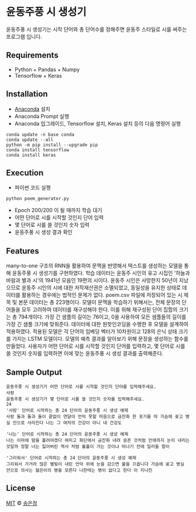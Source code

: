 # 윤동주풍 시 생성기
윤동주풍 시 생성기는 시작 단어와 총 단어수를 정해주면 윤동주 스타일로 시를 써주는 프로그램 입니다.

## Requirements
- Python + Pandas + Numpy
- Tensorflow + Keras

## Installation
- [Anaconda](https://www.anaconda.com/) 설치
- Anaconda Prompt 실행
- Anaconda 업그레이드, Tensorflow 설치, Keras 설치 등의 다음 명령어 실행
```
conda update -n base conda
conda update --all
python -m pip install --upgrade pip
conda install tensorflow
conda install keras
```

## Execution
- 파이썬 코드 실행
```
python poem_generator.py
```
- Epoch 200/200 이 될 때까지 학습 대기
- 어떤 단어로 시를 시작할 것인지 단어 입력
- 몇 단어로 시를 쓸 것인지 숫자 입력
- 윤동주풍 시 생성 결과 확인

## Features
many-to-one 구조의 RNN을 활용하여 문맥을 반영해서 텍스트를 생성하는 모델을 통해 윤동주풍 시 생성기를 구현하였다.
학습 데이터는 윤동주 시인의 유고 시집인 '하늘과 바람과 별과 시'의 1941년 모음인 19편의 시이다.
윤동주 시인은 사망한지 50년이 지났으므로 윤동주 시인의 시에 대한 저작재산권은 소멸되었고, 동일성을 유지한 상태로 데이터를 활용하는 경우에는 법적인 문제가 없다.
poem.csv 파일에 저장되어 있는 시 제목 및 본문 데이터는 총 223행이다.
모델이 문맥을 학습하기 위해서는, 전체 문장의 단어들을 모두 고려하여 데이터를 재구성해야 한다.
이를 위해 재구성된 단어 집합의 크기는 총 794개이다.
가장 긴 샘플의 길이는 76이고, 0을 사용하여 모든 샘플들의 길이를 가장 긴 샘플 크기에 맞춰준다.
데이터에 대한 원핫인코딩을 수행한 후 모델을 설계하여 적용하였다.
적용된 모델은 각 단어의 임베딩 벡터가 10차원이고 128의 은닉 상태 크기를 가지는 LSTM 모델이다.
모델의 예측 결과를 알아보기 위해 문장을 생성하는 함수를 만들었다.
사용자가 어떤 단어로 시를 시작할 것인지 단어를 입력하고, 몇 단어로 시를 쓸 것인지 숫자를 입력하면
이에 맞는 윤동주풍 시 생성 결과를 출력해준다.

## Sample Output
```
윤동주풍 시 생성기가 어떤 단어로 시를 시작할 것인지 단어를 입력해주세요.
사랑
윤동주풍 시 생성기가 몇 단어로 시를 쓸 것인지 숫자를 입력해주세요.
24
'사랑' 단어로 시작하는 총 24 단어의 윤동주풍 시 생성 예제
사랑 돌과 돌과 돌이 끝없이 연달아 언덕 못할 마음으로 금잔화 한 포기를 따 가슴에 꽂고 병실 안으로 사라진다 나는 그 여자의 건강이 아니 내 건강도
```
```
'나는' 단어로 시작하는 총 24 단어의 윤동주풍 시 생성 예제
나는 이마에 땀을 흘려야겠다 여미고 화단에서 금잔화 내려 슬픈 것처럼 안에까지 눈이 내리는 것일까 정말 너는 잃어버린 역사 처럼 홀홀이 가는 것이냐 떠나기 전에 일러둘 말이
```
```
'그리워서' 단어로 시작하는 총 24 단어의 윤동주풍 시 생성 예제
그리워서 가거라 많은 별빛이 내린 언덕 위에 눈을 감으면 불을 끄옵니다 가슴에 꽂고 병실 안으로 의사는 젊은이의 병을 모른다 나한테는 병이 없다고 한다 이 지나친
```

## License
[MIT](https://choosealicense.com/licenses/mit/) © [송은정](http://songej.com/)
